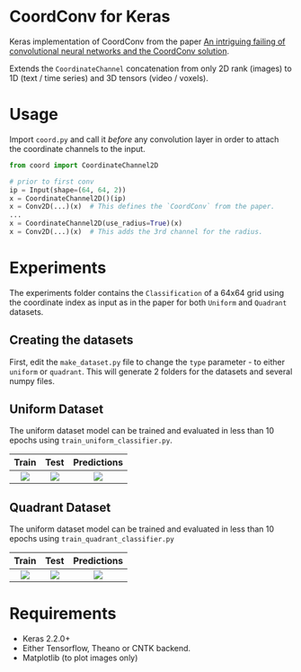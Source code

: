# CoordConv for Keras
Keras implementation of CoordConv from the paper [An intriguing failing of convolutional neural networks and the CoordConv solution](https://arxiv.org/abs/1807.03247).

Extends the `CoordinateChannel` concatenation from only 2D rank (images) to 1D (text / time series) and 3D tensors (video / voxels).

# Usage

Import `coord.py` and call it *before* any convolution layer in order to attach the coordinate channels to the input.

```python
from coord import CoordinateChannel2D

# prior to first conv
ip = Input(shape=(64, 64, 2))
x = CoordinateChannel2D()(ip)
x = Conv2D(...)(x)  # This defines the `CoordConv` from the paper.
...
x = CoordinateChannel2D(use_radius=True)(x)
x = Conv2D(...)(x)  # This adds the 3rd channel for the radius.
```

# Experiments

The experiments folder contains the `Classification` of a 64x64 grid using the coordinate index as input as in the paper for both `Uniform` and `Quadrant` datasets.

## Creating the datasets
First, edit the `make_dataset.py` file to change the `type` parameter - to either `uniform` or `quadrant`. This will generate 2 folders for the datasets and several numpy files.

## Uniform Dataset
The uniform dataset model can be trained and evaluated in less than 10 epochs using `train_uniform_classifier.py`.

|Train | Test  |  Predictions  |
|:---: | :---: | :-----------: |
|<img src="https://github.com/titu1994/keras-coordconv/blob/master/images/uniform-train.png?raw=true" > | <img src="https://github.com/titu1994/keras-coordconv/blob/master/images/uniform-test.png?raw=true" > | <img src="https://github.com/titu1994/keras-coordconv/blob/master/images/uniform-preds.png?raw=true" > |

## Quadrant Dataset
The uniform dataset model can be trained and evaluated in less than 10 epochs using `train_quadrant_classifier.py`

|Train | Test  |  Predictions  |
|:---: | :---: | :-----------: |
|<img src="https://github.com/titu1994/keras-coordconv/blob/master/images/quadrant-train.png?raw=true" > | <img src="https://github.com/titu1994/keras-coordconv/blob/master/images/quadrant-test.png?raw=true" > | <img src="https://github.com/titu1994/keras-coordconv/blob/master/images/quadrant-preds.png?raw=true" > |

# Requirements

- Keras 2.2.0+
- Either Tensorflow, Theano or CNTK backend.
- Matplotlib (to plot images only)
